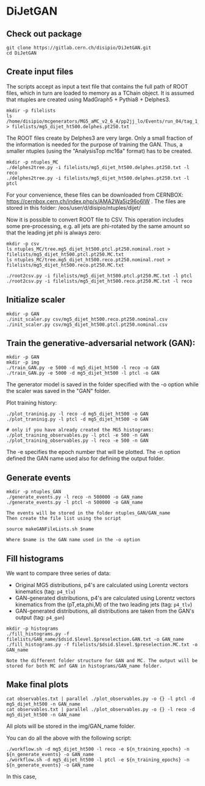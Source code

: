 # DiJetGAN

## Check out package

```
git clone https://gitlab.cern.ch/disipio/DiJetGAN.git
cd DiJetGAN
```
## Create input files
The scripts accept as input a text file that contains the full path of ROOT files, which in turn are loaded to memory as a TChain object. 
It is assumed that ntuples are created using MadGraph5 + Pythia8 + Delphes3.

```
mkdir -p filelists
ls /home/disipio/mcgenerators/MG5_aMC_v2_6_4/pp2jj_lo/Events/run_04/tag_1_delphes_events.root > filelists/mg5_dijet_ht500.delphes.pt250.txt
```

The ROOT files create by Delphes3 are very large. Only a small fraction of the information is needed for the purpose of training the GAN. 
Thus, a smaller ntuples (using the "AnalysisTop mc16a" format) has to be created.

```
mkdir -p ntuples_MC
./delphes2tree.py -i filelists/mg5_dijet_ht500.delphes.pt250.txt -l reco
./delphes2tree.py -i filelists/mg5_dijet_ht500.delphes.pt250.txt -l ptcl
```

For your convenience, these files can be downloaded from CERNBOX: https://cernbox.cern.ch/index.php/s/AMA2Wa5jz96o6lW .
The files are stored in this folder: /eos/user/d/disipio/ntuples/dijet/


Now it is possible to convert ROOT file to CSV. This operation includes some pre-processing, e.g. all jets are phi-rotated by the same amount
so that the leading jet phi is always zero:

```
mkdir -p csv
ls ntuples_MC/tree.mg5_dijet_ht500.ptcl.pt250.nominal.root > filelists/mg5_dijet_ht500.ptcl.pt250.MC.txt
ls ntuples_MC/tree.mg5_dijet_ht500.reco.pt250.nominal.root > filelists/mg5_dijet_ht500.reco.pt250.MC.txt

./root2csv.py -i filelists/mg5_dijet_ht500.ptcl.pt250.MC.txt -l ptcl
./root2csv.py -i filelists/mg5_dijet_ht500.reco.pt250.MC.txt -l reco
```

## Initialize scaler
```
mkdir -p GAN
./init_scaler.py csv/mg5_dijet_ht500.reco.pt250.nominal.csv
./init_scaler.py csv/mg5_dijet_ht500.ptcl.pt250.nominal.csv 
```

## Train the generative-adversarial network (GAN): 

```
mkdir -p GAN
mkdir -p img
./train_GAN.py -e 5000 -d mg5_dijet_ht500 -l reco -o GAN
./train_GAN.py -e 5000 -d mg5_dijet_ht500 -l ptcl -o GAN
```
The generator model is saved in the folder specified with the -o option while the scaler was saved in the "GAN" folder.

Plot training history:
```
./plot_traninig.py -l reco -d mg5_dijet_ht500 -o GAN
./plot_traninig.py -l ptcl -d mg5_dijet_ht500 -o GAN

# only if you have already created the MG5 histograms:
./plot_training_observables.py -l ptcl -e 500 -n GAN
./plot_training_observables.py -l reco -e 500 -n GAN
```

The -e specifies the epoch number that will be plotted. The -n option defined the GAN name used also for defining the output folder.

## Generate events

```
mkdir -p ntuples_GAN
./generate_events.py -l reco -n 500000 -o GAN_name
./generate_events.py -l ptcl -n 500000 -o GAN_name

The events will be stored in the folder ntuples_GAN/GAN_name 
Then create the file list using the script 

source makeGANFileLists.sh $name

Where $name is the GAN name used in the -o option

```

## Fill histograms

We want to compare three series of data:
* Original MG5 distributions, p4's are calculated using Lorentz vectors kinematics (tag: ```p4_tlv```)
* GAN-generated distributions, p4's are calculated using Lorentz vectors kinematics from the (pT,eta,phi,M) of the two leading jets (tag: ```p4_tlv```)
* GAN-generated distributions, all distributions are taken from the GAN's output (tag: ```p4_gan```)

```
mkdir -p histograms
./fill_histograms.py -f filelists/GAN_name/$dsid.$level.$preselection.GAN.txt -o GAN_name
./fill_histograms.py -f filelists/$dsid.$level.$preselection.MC.txt -o GAN_name

Note the different folder structure for GAN and MC. The output will be stored for both MC anf GAN in histograms/GAN_name folder.

```

## Make final plots

```
cat observables.txt | parallel ./plot_observables.py -o {} -l ptcl -d mg5_dijet_ht500 -n GAN_name
cat observables.txt | parallel ./plot_observables.py -o {} -l reco -d mg5_dijet_ht500 -n GAN_name
```

All plots will be stored in the img/GAN_name folder.

You can do all the above with the following script:

```
./workflow.sh -d mg5_dijet_ht500 -l reco -e ${n_training_epochs} -n ${n_generate_events} -o GAN_name
./workflow.sh -d mg5_dijet_ht500 -l ptcl -e ${n_training_epochs} -n ${n_generate_events} -o GAN_name
```

In this case, 